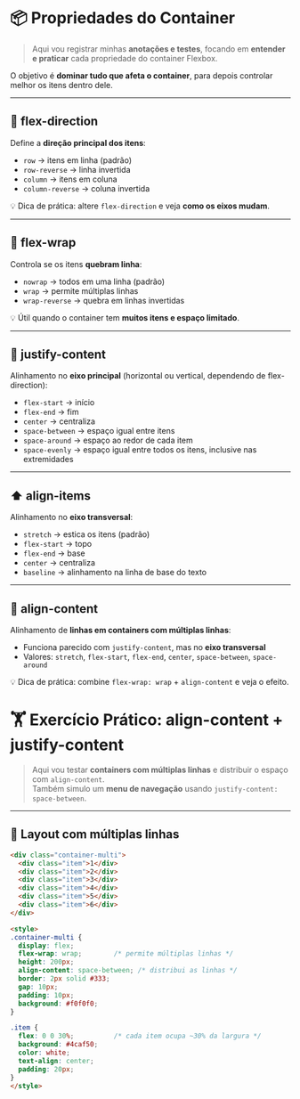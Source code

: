 # 📦 Propriedades do Container

> Aqui vou registrar minhas **anotações e testes**, focando em **entender e praticar** cada propriedade do container Flexbox.

O objetivo é **dominar tudo que afeta o container**, para depois controlar melhor os itens dentro dele.

---

## 🔄 flex-direction

Define a **direção principal dos itens**:

- `row` → itens em linha (padrão)  
- `row-reverse` → linha invertida  
- `column` → itens em coluna  
- `column-reverse` → coluna invertida  

💡 Dica de prática: altere `flex-direction` e veja **como os eixos mudam**.

---

## 🔁 flex-wrap

Controla se os itens **quebram linha**:

- `nowrap` → todos em uma linha (padrão)  
- `wrap` → permite múltiplas linhas  
- `wrap-reverse` → quebra em linhas invertidas  

💡 Útil quando o container tem **muitos itens e espaço limitado**.

---

## 🏁 justify-content

Alinhamento no **eixo principal** (horizontal ou vertical, dependendo de flex-direction):

- `flex-start` → início  
- `flex-end` → fim  
- `center` → centraliza  
- `space-between` → espaço igual entre itens  
- `space-around` → espaço ao redor de cada item  
- `space-evenly` → espaço igual entre todos os itens, inclusive nas extremidades

---

## ⬆️ align-items

Alinhamento no **eixo transversal**:

- `stretch` → estica os itens (padrão)  
- `flex-start` → topo  
- `flex-end` → base  
- `center` → centraliza  
- `baseline` → alinhamento na linha de base do texto

---

## 📏 align-content

Alinhamento de **linhas em containers com múltiplas linhas**:

- Funciona parecido com `justify-content`, mas no **eixo transversal**  
- Valores: `stretch`, `flex-start`, `flex-end`, `center`, `space-between`, `space-around`

💡 Dica de prática: combine `flex-wrap: wrap` + `align-content` e veja o efeito.

# 🏋️ Exercício Prático: align-content + justify-content

> Aqui vou testar **containers com múltiplas linhas** e distribuir o espaço com `align-content`.  
> Também simulo um **menu de navegação** usando `justify-content: space-between`.

---

## 🔹 Layout com múltiplas linhas

```html
<div class="container-multi">
  <div class="item">1</div>
  <div class="item">2</div>
  <div class="item">3</div>
  <div class="item">4</div>
  <div class="item">5</div>
  <div class="item">6</div>
</div>

<style>
.container-multi {
  display: flex;
  flex-wrap: wrap;        /* permite múltiplas linhas */
  height: 200px;
  align-content: space-between; /* distribui as linhas */
  border: 2px solid #333;
  gap: 10px;
  padding: 10px;
  background: #f0f0f0;
}

.item {
  flex: 0 0 30%;          /* cada item ocupa ~30% da largura */
  background: #4caf50;
  color: white;
  text-align: center;
  padding: 20px;
}
</style>

